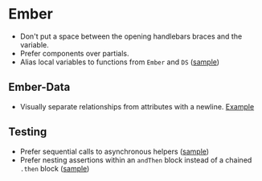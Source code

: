 Ember
=====

* Don't put a space between the opening handlebars braces and the variable.
* Prefer components over partials.
* Alias local variables to functions from `Ember` and `DS`
([sample][local-Ember-DS])

[local-Ember-DS]: sample.js#L23-L24

Ember-Data
----------

* Visually separate relationships from attributes with a newline.
  [Example][relationships]

[relationships]: sample.js#L1-L7

Testing
-------

* Prefer sequential calls to asynchronous helpers ([sample][helpers])
* Prefer nesting assertions within an `andThen` block instead of a chained
  `.then` block ([sample][assertions])

[helpers]: sample.js#L10-L11
[assertions]: sample.js#L13-L17
